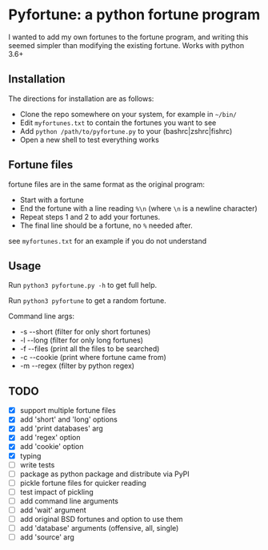 # Pyfortune: a python fortune program
I wanted to add my own fortunes to the fortune program, and writing this seemed simpler than modifying the existing fortune.
Works with python 3.6+

## Installation
The directions for installation are as follows:

* Clone the repo somewhere on your system, for example in `~/bin/`
* Edit `myfortunes.txt` to contain the fortunes you want to see
* Add `python /path/to/pyfortune.py` to your (bashrc|zshrc|fishrc)
* Open a new shell to test everything works

## Fortune files
fortune files are in the same format as the original program:

* Start with a fortune
* End the fortune with a line reading `%\n` (where `\n` is a newline character)
* Repeat steps 1 and 2 to add your fortunes.
* The final line should be a fortune, no `%` needed after.


see `myfortunes.txt` for an example if you do not understand

## Usage
Run `python3 pyfortune.py -h` to get full help.

Run `python3 pyfortune` to get a random fortune.


Command line args:

* -s --short (filter for only short fortunes)
* -l --long  (filter for only long fortunes)
* -f --files (print all the files to be searched)
* -c --cookie (print where fortune came from)
* -m --regex (filter by python regex)


## TODO
- [x] support multiple fortune files
- [x] add 'short' and 'long' options
- [x] add 'print databases' arg
- [x] add 'regex' option
- [x] add 'cookie' option
- [x] typing
- [ ] write tests
- [ ] package as python package and distribute via PyPI
- [ ] pickle fortune files for quicker reading
- [ ] test impact of pickling
- [ ] add command line arguments
- [ ] add 'wait' argument
- [ ] add original BSD fortunes and option to use them
- [ ] add 'database' arguments (offensive, all, single)
- [ ] add 'source' arg
